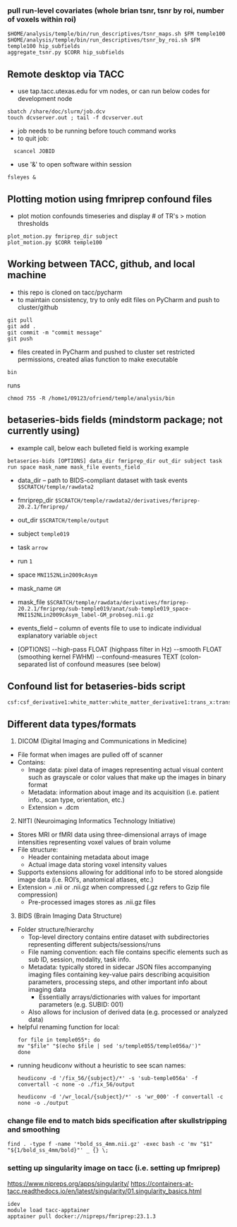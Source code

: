 ### pull run-level covariates (whole brian tsnr, tsnr by roi, number of voxels within roi)
```
$HOME/analysis/temple/bin/run_descriptives/tsnr_maps.sh $FM temple100
$HOME/analysis/temple/bin/run_descriptives/tsnr_by_roi.sh $FM temple100 hip_subfields
aggregate_tsnr.py $CORR hip_subfields
```


## Remote desktop via TACC
* use tap.tacc.utexas.edu for vm nodes, or can run below codes for development node
```
sbatch /share/doc/slurm/job.dcv
touch dcvserver.out ; tail -f dcvserver.out
```
* job needs to be running before touch command works
* to quit job:
```
  scancel JOBID
```
* use '&' to open software within session
```
fsleyes &
```


## Plotting motion using fmriprep confound files
* plot motion confounds timeseries and display # of TR's > motion thresholds
```
plot_motion.py fmriprep_dir subject
plot_motion.py $CORR temple100
```

## Working between TACC, github, and local machine
* this repo is cloned on tacc/pycharm
* to maintain consistency, try to only edit files on PyCharm and push to cluster/github
```
git pull
git add .
git commit -m "commit message"
git push
```
* files created in PyCharm and pushed to cluster set restricted permissions, created alias function to make executable
```
bin
```
runs 
```
chmod 755 -R /home1/09123/ofriend/temple/analysis/bin
```



## betaseries-bids fields (mindstorm package; not currently using)
* example call, below each bulleted field is working example 
```
betaseries-bids [OPTIONS] data_dir fmriprep_dir out_dir subject task run space mask_name mask_file events_field
```
* data_dir – path to BIDS-compliant dataset with task events
  `$SCRATCH/temple/rawdata2`
*	fmriprep_dir
  `$SCRATCH/temple/rawdata2/derivatives/fmriprep-20.2.1/fmriprep/`
*	out_dir
  `$SCRATCH/temple/output`
*	subject
  `temple019`
*	task
  `arrow`
*	run
  `1`
*	space
 `MNI152NLin2009cAsym`
*	mask_name
  `GM`
*	mask_file
  `$SCRATCH/temple/rawdata/derivatives/fmriprep-20.2.1/fmriprep/sub-temple019/anat/sub-temple019_space-MNI152NLin2009cAsym_label-GM_probseg.nii.gz`
*	events_field – column of events file to use to indicate individual explanatory variable
  `object`

* [OPTIONS]
--high-pass FLOAT (highpass filter in Hz)
--smooth FLOAT (smoothing kernel FWHM)
--confound-measures TEXT (colon-separated list of confound measures (see below)


## Confound list for betaseries-bids script
```
csf:csf_derivative1:white_matter:white_matter_derivative1:trans_x:trans_x_derivative1:trans_y:trans_y_derivative1:trans_z:trans_z_derivative1:rot_x:rot_x_derivative1:rot_y:rot_y_derivative1:rot_z:rot_z_derivative1
```

## Different data types/formats
1. DICOM (Digital Imaging and Communications in Medicine)
*  File format when images are pulled off of scanner
*  Contains:
    * Image data: pixel data of images representing actual visual content such as grayscale or color values that make up the images in binary format
    * Metadata: information about image and its acquisition (i.e. patient info., scan type, orientation, etc.)
    *	Extension = .dcm
2. NIfTI (Neuroimaging Informatics Technology Initiative)
*	Stores MRI or fMRI data using three-dimensional arrays of image intensities representing voxel values of brain volume
*	File structure:
    * Header containing metadata about image
    * Actual image data storing voxel intensity values
*	Supports extensions allowing for additional info to be stored alongside image data (i.e. ROI’s, anatomical atlases, etc.)
*	Extension = .nii or .nii.gz when compressed (.gz refers to Gzip file compression)
    *	Pre-processed images stores as .nii.gz files
3. BIDS (Brain Imaging Data Structure)
*	Folder structure/hierarchy
    *	Top-level directory contains entire dataset with subdirectories representing different subjects/sessions/runs
    * File naming convention: each file contains specific elements such as sub ID, session, modality, task info.
    * Metadata: typically stored in sidecar JSON files accompanying imaging files containing key-value pairs describing acquisition parameters, processing steps, and other important info about imaging data
        * Essentially arrays/dictionaries with values for important parameters (e.g. SUBID: 001)
    * Also allows for inclusion of derived data (e.g. processed or analyzed data)
* helpful renaming function for local:
  ```
  for file in temple055*; do
  mv "$file" "$(echo $file | sed 's/temple055/temple056a/')"
  done
  ```
* running heudiconv without a heuristic to see scan names:
  ```
  heudiconv -d '/fix_56/{subject}/*' -s 'sub-temple056a' -f convertall -c none -o ./fix_56/output
  ```
  ```
  heudiconv -d '/wr_local/{subject}/*' -s 'wr_000' -f convertall -c none -o ./output   
  ```
### change file end to match bids specification after skullstripping and smoothing ###
```
find . -type f -name '*bold_ss_4mm.nii.gz' -exec bash -c 'mv "$1" "${1/bold_ss_4mm/bold}"' _ {} \;
```

### setting up singularity image on tacc (i.e. setting up fmriprep)
https://www.nipreps.org/apps/singularity/
https://containers-at-tacc.readthedocs.io/en/latest/singularity/01.singularity_basics.html

```
idev
module load tacc-apptainer
apptainer pull docker://nipreps/fmriprep:23.1.3
```
